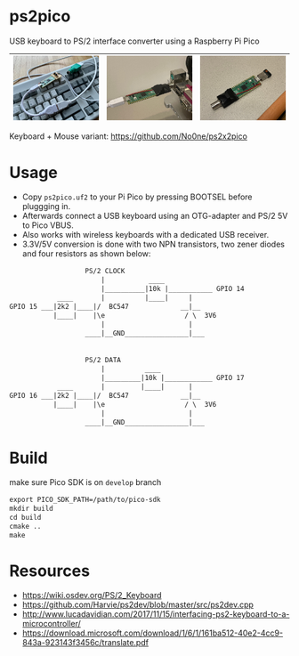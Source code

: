 # ps2pico
USB keyboard to PS/2 interface converter using a Raspberry Pi Pico

|![hw1](https://raw.githubusercontent.com/No0ne/ps2pico/main/hw1.jpg) |![hw2](https://raw.githubusercontent.com/No0ne/ps2pico/main/hw2.jpg) |![hw3](https://raw.githubusercontent.com/No0ne/ps2pico/main/hw3.jpg)|
|-|-|-|

Keyboard + Mouse variant: https://github.com/No0ne/ps2x2pico

# Usage
* Copy `ps2pico.uf2` to your Pi Pico by pressing BOOTSEL before pluggging in.
* Afterwards connect a USB keyboard using an OTG-adapter and PS/2 5V to Pico VBUS.
* Also works with wireless keyboards with a dedicated USB receiver.
* 3.3V/5V conversion is done with two NPN transistors, two zener diodes and four resistors as shown below:
```
                   PS/2 CLOCK
                       |           ____
                       |__________|10k |___________ GPIO 14
            ____       |          |____|     |
GPIO 15 ___|2k2 |____|/  BC547             __|__
           |____|    |\e                    / \  3V6
                       |                     |
                   ____|__GND________________|___


                   PS/2 DATA
                       |          ____
                       |_________|10k |____________ GPIO 17
            ____       |         |____|      |
GPIO 16 ___|2k2 |____|/  BC547             __|__
           |____|    |\e                    / \  3V6
                       |                     |
                   ____|__GND________________|___
```

# Build
make sure Pico SDK is on `develop` branch
```
export PICO_SDK_PATH=/path/to/pico-sdk
mkdir build
cd build
cmake ..
make
```

# Resources
* https://wiki.osdev.org/PS/2_Keyboard
* https://github.com/Harvie/ps2dev/blob/master/src/ps2dev.cpp
* http://www.lucadavidian.com/2017/11/15/interfacing-ps2-keyboard-to-a-microcontroller/
* https://download.microsoft.com/download/1/6/1/161ba512-40e2-4cc9-843a-923143f3456c/translate.pdf
